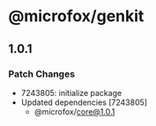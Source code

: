 # @microfox/genkit

## 1.0.1

### Patch Changes

- 7243805: initialize package
- Updated dependencies [7243805]
  - @microfox/core@1.0.1
